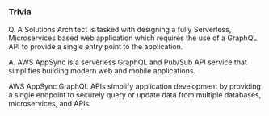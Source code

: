 ### Trivia
Q. A Solutions Architect is tasked with designing a fully Serverless, Microservices based web application which requires the use of a GraphQL API to provide a single entry point to the application.

A. AWS AppSync is a serverless GraphQL and Pub/Sub API service that simplifies building modern web and mobile applications.

AWS AppSync GraphQL APIs simplify application development by providing a single endpoint to securely query or update data from multiple databases, microservices, and APIs.

